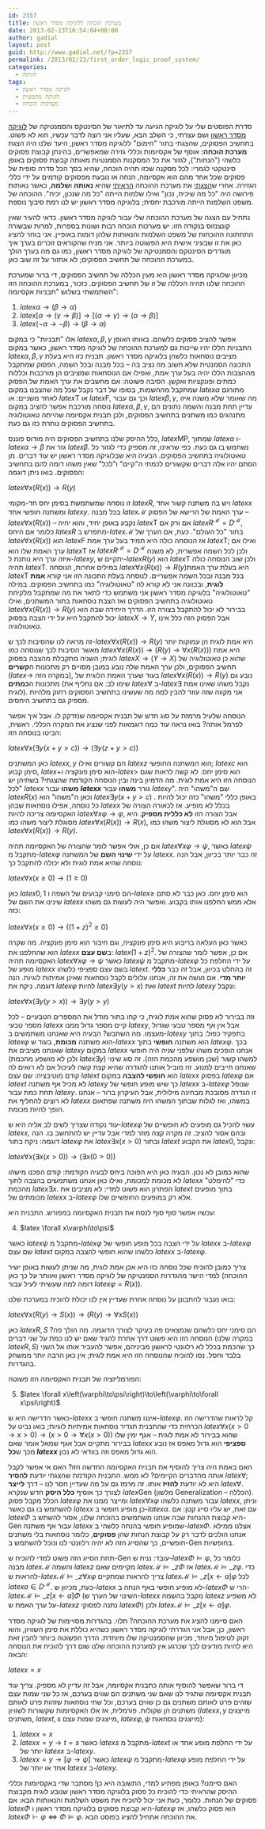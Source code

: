 ```yaml
---
id: 2357
title: מערכת הוכחה ללוגיקה מסדר ראשון
date: 2013-02-23T16:54:04+00:00
author: gadial
layout: post
guid: http://www.gadial.net/?p=2357
permalink: /2013/02/23/first_order_logic_proof_system/
categories:
  - לוגיקה
tags:
  - לוגיקה מסדר ראשון
  - לוגיקה מתמטית
  - מערכות הוכחה
---
```

סדרת הפוסטים שלי על לוגיקה הגיעה עד לתיאור של הסינטקס והסמנטיקה של [לוגיקה מסדר ראשון](http://www.gadial.net/2012/06/17/first_order_logic/) ושם עצרתי, כי השלב הבא, שעליו אני רוצה לדבר עכשיו, הוא לא פשוט. בתחשיב הפסוקים, שהצגתי בתור "חימום" ללוגיקה מסדר ראשון, היעד שלנו היה הצגת **מערכת הוכחה:** אוסף של אקסיומות וכללי גזירה שמאפשרים, בהינתן קבוצת פסוקים כלשהי ("הנחות"), לגזור את כל המסקנות הסמנטיות מאותה קבוצת פסוקים באופן סינטקטי לגמרי: לכל מסקנה שכזו תהיה הוכחה, שהיא בסך הכל סדרה סופית של פסוקים שכל אחד מהם הוא אקסיומה, הנחה או נובעת מפסוקים קודמים על ידי כללי הגזירה. אחרי ש[הצגתי](http://www.gadial.net/2012/04/04/propositional_caclulus_proofs/) את מערכת ההוכחה [הראיתי](http://www.gadial.net/2012/04/08/propositional_calculus_completeness/) שהיא **נאותה** ו**שלמה**, כאשר נאותות פירושה היה "כל מה שיכיח, נכון" ואילו שלמות הייתה "כל מה שנכון, יכיח". ההוכחה של משפט השלמות הייתה מורכבת יחסית; בלוגיקה מסדר ראשון יש לנו רמת סיבוך נוספת.

נתחיל עם הצגה של מערכת ההוכחה שלי עבור לוגיקה מסדר ראשון. כדאי להעיר שאין קונצנזוס בנקודה הזו: יש מערכות הוכחה רבות ושונות בספרות, למרות שבשורה התחתונה ההוכחות של משפט השלמות והנאותות שלהן דומות באופיין. אני בוחר להציג כאן את זו שבעיני אישית היא הפשוטה ביותר. אני מניח שהקוראים זוכרים בערך איך מוגדרים הסינטקס והסמנטיקה של לוגיקה מסדר ראשון, כמו גם מה בערך הולך במערכת ההוכחה של תחשיב הפסוקים; לא אחזור על זה שוב כאן.

מכיוון שלוגיקה מסדר ראשון היא מעין הכללה של תחשיב הפסוקים, די ברור שמערכת ההוכחה שלנו תהיה הכללה של זו של תחשיב הפסוקים. כזכור, במערכת ההוכחה הזו השתמשתי בשלוש "תבניות אקסיומה":

  1. $latex \alpha\to\left(\beta\to\alpha\right)$
  2. $latex \left[\alpha\to\left(\gamma\to\beta\right)\right]\to\left[\left(\alpha\to\gamma\right)\to\left(\alpha\to\beta\right)\right]$
  3. $latex \left(\neg\alpha\to\neg\beta\right)\to\left(\beta\to\alpha\right)$

אלו "תבניות" כי במקום $latex \alpha,\beta,\gamma$ אפשר להציב פסוקים כלשהם. באותו האופן התבניות הללו יהיו שייכות גם למערכת ההוכחה של לוגיקה מסדר ראשון, כאשר במקום $latex \alpha,\beta,\gamma$ מציבים נוסחאות כלשהן בלוגיקה מסדר ראשון. תבנית כזו היא בעלת התכונה הסמנטית שלא חשוב מה נציב בה &#8211; בכל מבנה ובכל השמה, הפסוק שמתקבל מההצבות הללו יהיה בעל ערך אמת, ואפילו אם הנוסחאות שמציבים הן מורכבות וכללות כמתים ופונקציות ואקשן. הסיבה פשוטה: אם מחשבים את ערך האמת של הפסוק שמתקבל מההשמות, בסופו של דבר נקבל שכל מה שהצבנו במקום $latex \alpha$ מתורגם לאחד משניים: או $latex \mbox{T}$ או $latex \mbox{F}$, וכך גם עבור $latex \beta,\gamma$, מה שאומר שלא משנה איזו נוסחה מורכבת אפשר להציב במקום $latex \alpha,\beta,\gamma$, עדיין תחת מבנה והשמה נתונים הם מתנהגים כמו משתנים בתחשיב הפסוקים, ולכן תבנית אקסיומה שהייתה טאוטולוגיה בתחשיב הפסוקים נותרת כזו גם כעת.

כלל ההיסק שלנו בתחשיב הפסוקים היה מודוס פוננס, $latex \mbox{MP}$, שמתוך $latex \alpha$ ו-$latex \alpha\to\beta$ גזר את $latex \beta$. נשתמש בו גם כעת. כפי שראינו, זה מספיק כדי לגזור כל טאוטולוגיה בתחשיב הפסוקים. הבעיה היא שבלוגיקה מסדר ראשון יש עוד דברים. מן הסתם יהיו אלה דברים שקשורים לכמתי ה"קיים" ו"לכל" שאין משהו דומה להם בתחשיב הפסוקים. בואו ניתן דוגמה:

$latex \forall x\left(R\left(x\right)\right)\to R\left(y\right)$

זו נוסחה שמשתמשת בסימן יחס חד-מקומי $latex R$, ויש בה משתנה קשור אחד $latex x$ ומשתנה חופשי אחד $latex y$. בכל מבנה $latex \mathcal{M}$ ערך האמת של הרישא של הפסוק &#8211; $latex \forall x\left(R\left(x\right)\right)$ &#8211; נקבע באופן יחיד, והוא יהיה $latex \mbox{T}$ אם ורק אם $latex R^{\mathcal{M}}=D^{\mathcal{M}}$, כלומר אם היחס $latex R$ מתפרש ב-$latex \mathcal{M}$ בתור "כל העולם". כעת, אם הערך של $latex \forall x\left(R\left(x\right)\right)$ הוא $latex \mbox{F}$ אז הנוסחה כולה היא תמיד בעל ערך אמת $latex \mbox{T}$; ואילו אם ערך האמת שלו הוא $latex \mbox{T}$ אז $latex R^{\mathcal{M}}=D^{\mathcal{M}}$ ולכן לכל השמה אפשרית, לא משנה איזה ערך היא נותנת ל-$latex y$, יתקיים ש-$latex R\left(y\right)$ הוא $latex \mbox{T}$ ולכן שוב הנוסחה כולה תהיה $latex \mbox{T}$. במילים אחרות, הנוסחה $latex \forall x\left(R\left(x\right)\right)\to R\left(y\right)$היא בעלת ערך האמת $latex \mbox{T}$ בכל מבנה ובכל השמה אפשריים. לנוסחה בעלת התכונה הזו אני קורא **אמת לוגית**, ובכוונה אני לא קורא לה "טאוטולוגיה" כמו בתחשיב הפסוקים. במילה "טאוטולוגיה" בלוגיקה מסדר ראשון אני משתמש כדי לתאר את מה שמתקבל מלקיחת טאוטולוגיה בתחשיב הפסוקים ואז הצבת נוסחאות בתור המשתנים, ואילו $latex \forall x\left(R\left(x\right)\right)\to R\left(y\right)$ בבירור לא יכול להתקבל בצורה הזו. הדרך היחידה שבה הוא יכול להתקבל היא על ידי הצבה בפסוק $latex X\to Y$, אבל הפסוק הזה כלל אינו טאוטולוגיה.

זה מראה לנו שהסיבות לכך ש-$latex \forall x\left(R\left(x\right)\right)\to R\left(y\right)$ היא אמת לוגית הן עמוקות יותר מאשר הסיבות לכך שנוסחה כמו $latex \forall x\left(R\left(x\right)\right)\to\left(R\left(y\right)\to\forall x\left(R\left(x\right)\right)\right)$ היא אמת לוגית; השניה מתקבלת מהצבה בפסוק $latex X\to\left(Y\to X\right)$ שהוא כן טאוטולוגיה של תחשיב הפסוקים, ולכן ערך האמת שלה נובע במובן מסויים רק מתכונות ה**קשרים** ($latex \to$ במקרה הזה), בעוד שערך האמת הלוגית של $latex \forall x\left(R\left(x\right)\right)\to R\left(y\right)$ נובע גם מתכונות ה**כמתים** (שימו לב: אם נחליף את $latex \forall$ ב-$latex \exists$ נקבל משהו שאינו אמת לוגית). אני מקווה שזה עוזר להבין למה מה שעשינו בתחשיב הפסוקים רחוק מלהיות מספיק גם בתחשיב היחסים.

הנוסחה שלעיל מרמזת על סוג חדש של תבנית אקסיומה שנזדקק לו. אבל איך אפשר לפרמל אותה? בואו נראה עוד כמה דוגמאות לפני שנציג את המקרה הכללי. ראשית, הביטו בנוסחה הזו:

$latex \forall x\left(\exists y\left(x+y>c\right)\right)\to \left(\exists y\left(z+y>c\right)\right)$

כאן המשתנים $latex x,y$ הם קשורים ואילו $latex z$ הוא המשתנה החופשי; $latex c$ הוא סימן קבוע, $latex +$הוא סימן פונקציה ו-$latex >$ הוא סימן יחס. לא קשה לראות שגם הנוסחה הזו היא אמת לוגית. מה הדמיון בינה ובין הנוסחה הקודמת שהצגתי? בשתיהן יש "לכל $latex x$ **משהו** עבור **$latex x$** גורר **משהו** עבור $latex y$". שם ה"משהו" היה $latex R\left(x\right)$ וכאן ה"משהו" הוא $latex \exists y\left(x+y>c\right)$ . באופן כללי "משהו" כזה יכול להיות כל נוסחה, אפילו נוסחאות שבהן $latex x$ בכלל לא מופיע. אז לכאורה הצורה של האקסיומה צריכה להיות $latex \forall x\varphi\to\varphi$, אבל הצורה הזו **לא כללית מספיק**. היא מסוגלת ליצור משהו כמו $latex \forall x\left(R\left(x\right)\right)\to R\left(x\right)$, אבל הוא לא מסוגלת ליצור משהו כמו $latex \forall x\left(R\left(x\right)\right)\to R\left(y\right)$.

אם כן, אולי אפשר לומר שהצורה של האקסיומה תהיה $latex \forall x\varphi\to\psi$, כאשר $latex \psi$ מתקבל מ-$latex \varphi$ על ידי **שינוי השם** של המשתנה $latex x$. זה כבר יותר בכיוון, אבל הנה נוסחה שהיא אמת לוגית ולא יכולה להתקבל כך:

$latex \forall x\left(x\ge0\right)\to\left(1\ge0\right)$

כאן $latex 0,1$ הם סימני קבועים של השפה ו-$latex \ge$ הוא סימן יחס. כאן כבר לא סתם שינינו את השם של $latex x$ אלא ממש החלפנו אותו בקבוע. ואפשר היה לעשות גם משהו כזה:

$latex \forall x\left(x\ge0\right)\to\left(\left(1+z\right)^{2}\ge0\right)$

כאשר כאן העלאה בריבוע היא סימן פונקציה, וגם חיבור הוא סימן פונקציה. מה שקרה הוא שהחלפנו את $latex x$ ב**שם עצם**: $latex \left(1+z\right)^{2}$. אם כן, אפשר לומר שהצורה של האקסיומה תהיה $latex \forall x\varphi\to\psi$ כאשר $latex \psi$ מתקבל מ-$latex \varphi$ על ידי החלפת כל מופע של $latex x$ בשם עצם ספציפי כלשהו $latex t$. זה בהחלט בכיוון, אבל זה כבר **כללי יותר מדי**. אם נעשה את זה, אנחנו עלולים לקבל נוסחאות שאינן אמיתות לוגיות. הנה דוגמה. ניקח את $latex \varphi$ להיות $latex \exists y\left(y>x\right)$ ואת $latex t$ להיות $latex y$ ונקבל:

$latex \forall x\left(\exists y\left(y>x\right)\right)\to\exists y\left(y>y\right)$

וזה בבירור לא פסוק שהוא אמת לוגית, כי קחו בתור מודל את המספרים הטבעיים &#8211; לכל מספר טבעי $latex x$ קיים מספר גדול ממנו $latex y$, אבל אין אף מספר טבעי שגדול מעצמו. מה השתבש? הבעיה היא שאנחנו משתמשים ב-$latex y$ בתפקיד כפול: בתוך $latex \varphi$ הוא משתנה **מכומת**, בעוד ש-$latex x$ הוא משתנה **חופשי** בתוך $latex \varphi$. בכך שאנחנו מציבים את $latex y$ במקום $latex x$ אנחנו הופכים משהו שלפני שניה היה חופשי (ולכן לא מושפע מהכמת $latex \exists y$) למשהו קשור (שכן מושפע מהכמת הזה). זה סוג שינוי שאנחנו חייבים למנוע. זה מוביל אותנו להגדרה שהיא קצת קשה לעיכול אם לא רואים לה קודם מוטיבציה: שם עצם $latex t$ הוא **חופשי להצבה** במקום $latex x$ בפסוק $latex \varphi$ אם $latex t$ לא מכיל אף משתנה $latex y$ כך שיש מופע חופשי של $latex x$ ב-$latex \varphi$ שנופל תחת כמת עבור $latex y$. זו הגדרה מסובכת מבחינה מילולית, אבל העיקרון ברור &#8211; אנחנו לא רוצים להחליף את $latex x$ במשהו, ואז לגלות שבתוך המשהו היה משתנה שפתאום הופך להיות מכומת.

עוד נקודה שצריך לשים לב אליה היא ש-$latex \varphi$ עשוי להכיל גם מופעים לא חופשיים של $latex x$, ובהם אסור להציב. זה מקרה קצה מוזר למדי אבל עדיין יש להתחשב בו. הנה דוגמה: ניקח בתור $latex \varphi$ את $latex \exists x\left(x>0\right)$ ובתור $latex t$ את הקבוע $latex 0$, ונקבל:

$latex \forall x\left(\exists x\left(x>0\right)\right)\to\left(\exists x\left(0>0\right)\right)$

שהוא כמובן לא נכון. הבעיה כאן היא הפוכה ביחס לבעיה הקודמת: קודם הפכנו מישהו לא מכומת למכומת, ואילו כאן אנחנו משתמשים בהצבה לתוך $latex x$ כדי "להימלט" מהכמת $latex \exists x$. הפתרון הוא פשוט למדי: לא מציבים את $latex t$ בתוך מופעים מכומתים של $latex x$ ב-$latex \varphi$ אלא רק במופעים החופשיים שלו.

עכשיו אפשר סוף סוף לנסח את תבנית האקסיומה במפורש. התבנית היא:

<ol start="4">
  <li>
    $latex \forall x\varphi\to\psi$
  </li>
</ol>

כאשר $latex \psi$ מתקבל מ-$latex \varphi$ על ידי הצבה בכל מופע חופשי של $latex x$ ב-$latex \varphi$ שם עצם $latex t$ כלשהו שהוא חופשי להצבה במקום $latex x$ ב-$latex \varphi$.

צריך כמובן להוכיח שכל נוסחה כזו היא אכן אמת לוגית, מה שניתן לעשות באופן ישיר למדי הישר מהגדרות הסמנטיקה של לוגיקה מסדר ראשון ואוותר על כך כאן (ההוכחה דומה למה שעשיתי לעיל עבור $latex \varphi=R\left(x\right)$).

בואו נעבור להתבונן על נוסחה אחרת שעדיין אין לנו יכולת להוכיח במערכת שלנו:

$latex \forall x\left(R\left(y\right)\to S\left(x\right)\right)\to\left(R\left(y\right)\to\forall xS\left(x\right)\right)$

כאן $latex R,S$ הם סימני יחס כלשהם שנמצאים פה בעיקר לצורך הדוגמה. מה הולך פה? הנוסחה הזו היא פשוט דרך אחרת להגיד שאם יש לנו כמת על שני דברים (במקרה שלנו $latex R,S$) כך שהכמת בכלל לא רלוונטי לראשון מביניהם, אפשר להעביר אותו אל השני בלבד וחסל. נסו להוכיח שהנוסחה הזו היא אמת לוגית; אין כאן הרבה יותר ממשחק בהגדרות.

הפורמליזציה של תבנית האקסיומה הזו פשוטה:

<ol start="5">
  <li>
    $latex \forall x\left(\varphi\to\psi\right)\to\left(\varphi\to\forall x\psi\right)$
  </li>
</ol>

כאשר הדרישה היא ש-$latex x$ איננו משתנה חופשי ב-$latex \varphi$. קל לראות שהדרישה הזו הכרחית כדי שהתבנית תגדיר נוסחאות אמיתיות לוגיות; בואו נביט על $latex \forall x\left(x>0\to x>0\right)\to\left(x>0\to\forall x\left(x>0\right)\right)$ שהוא בבירור לא אמת לוגית &#8211; אגף ימין שלו בבירור מתקיים אבל אגף שמאל אומר שאם $latex x$ **ספציפי** הוא גדול מאפס אז נובע מכך ש**כל $latex x$** הוא גדול מאפס וזה בוודאי לא נכון.

האם באמת היה צריך להוסיף את תבנית האקסיומה החדשה הזו? האם אי אפשר לקבל אותה מהדברים הקיימים? לא ממש. התבנית הקודמת שהצגתי יודעת **להסיר** $latex \forall$; היא לא יודעת **להזיז** אותו. זה מרמז גם על מה שעדיין חסר לנו &#8211; דרך **לייצר** $latex \forall$. לצורך כך אוסיף **כלל היסק** חדש שנקרא $latex \mbox{Gen}$ (מלשון Generalization &#8211; הכללה). הכלל מקבל פסוק $latex \varphi$ ומייצר ממנו את $latex \forall x\varphi$ עבור משתנה כלשהו $latex x$, וניתן להשתמש בו גם כאשר $latex x$ כן מופיע חופשי ב-$latex \alpha$. עם זאת, יש עליו סייג קטן: אם $latex \Phi$ היא קבוצת ההנחות שבה אנחנו משתמשים בהוכחה שלנו, אסור להשתש ב-Gen עבור אף משתנה $latex x$ שמופיע חופשי בהנחה כלשהי ב-$latex \Phi$. אצלנו ממילא אנחנו הולכים לדבר רק על קבוצת הנחות שהן **פסוקים**, כלומר נוסחאות בלי משתנים חופשיים, כך שהסייג הזה לא יהיה רלוונטי לנו ונוכל להשתמש ב-Gen בחופשיות.

תחת הסייג הזה פשוט למדי להוכיח ש-Gen עובד: נניח ש-$latex \Phi\models\varphi$, כלומר כל מבנה $latex \mathcal{M}$ והשמה $latex z$ מקיימים שאם $latex \mathcal{M}\models\_{z}\Phi$ אז $latex \mathcal{M}\models\_{z}\varphi$. כדי להראות ש-$latex \mathcal{M}\models\_{z}\forall x\varphi$ צריך להראות שמתקיים $latex \mathcal{M}\models\_{z\left[x\leftarrow a\right]}\varphi$ לכל $latex a\in D^{\mathcal{M}}$. כעת, מכיוון ש-$latex x$ לא מופיע חופשי באף הנחה ב-$latex \Phi$ הרי ש-$latex \mathcal{M}\models\_{z\left[x\leftarrow a\right]}\Phi$ (השינוי של הערך ש-$latex x$ מקבל בהשמה $latex z$ לא משפיע על ערך האמת ש-$latex z$ נתנה לפסוקי $latex \Phi$) ולכן $latex \mathcal{M}\models\_{z\left[x\leftarrow a\right]}\varphi$.

האם סיימנו להציג את מערכת ההוכחה? תלוי. בהגדרות מסויימות של לוגיקה מסדר ראשון, כן; אבל אני הגדרתי לוגיקה מסדר ראשון כשהיא כוללת את סימן השוויון, והוא זקוק לטיפול מיוחד, מכיוון שהסמנטיקה שלו מיוחדת. הדרך הפשוטה ביותר להבין זאת היא להיות מודעים לכך שכרגע אין למערכת ההוכחה שלנו שום דרך להוכיח את הנוסחה הבאה:

$latex x=x$

די ברור שאפשר להוסיף אותה כתבנית אקסיומה, אבל זה עדיין לא מספיק. צריך עוד תבנית אקסיומה שתגיד לנו שאם שני משתנים הם שווים בערכם, אז כל שני שמות עצם שזהים פרט לאותם משתנים גם כן שווים בערכם, וכל שתי נוסחאות שזהות פרט לאותם משתנים הן שקולות. פורמלית, אז אלו האקסיומות שקשורות לשוויון ($latex x,y$ מייצגים משתנים, $latex t,s$ מייצגים שמות עצם, $latex \varphi,\psi$ מייצגים נוסחאות):

  1. $latex x=x$
  2. $latex x=y\to t=s$ כאשר $latex s$ מתקבל מ-$latex t$ על ידי החלפת מופע אחד או יותר של $latex x$ ב-$latex y$.
  3. $latex x=y\to\left[\varphi\to\psi\right]$ כאשר $latex \psi$ מתקבל מ-$latex \varphi$ על ידי החלפת מופע אחד או יותר של $latex x$ ב-$latex y$.

האם סיימנו? באופן מפתיע למדי, התשובה היא כן! מסתבר שדי באקסיומות וכללי ההיסק שהראיתי כדי להוכיח כל פסוק בלוגיקה מסדר ראשון שנובע לוגית מקבוצת פסוקים של הנחות. כלומר, כעת אני יכול להוכיח את משפט השלמות והנאותות הבא: אם $latex \Phi$ היא קבוצת פסוקים בלוגיקה מסדר ראשון ו-$latex \varphi$ הוא פסוק כלשהו, אז $latex \Phi\vdash\varphi\iff\Phi\models\varphi$. את ההוכחה אתחיל להציג בפוסט הבא.